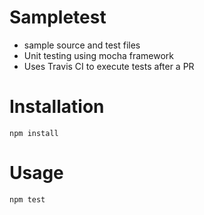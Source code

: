 # Sampletest
- sample source and test files
- Unit testing using mocha framework
- Uses Travis CI to execute tests after a PR

# Installation
`npm install`

# Usage
`npm test`
